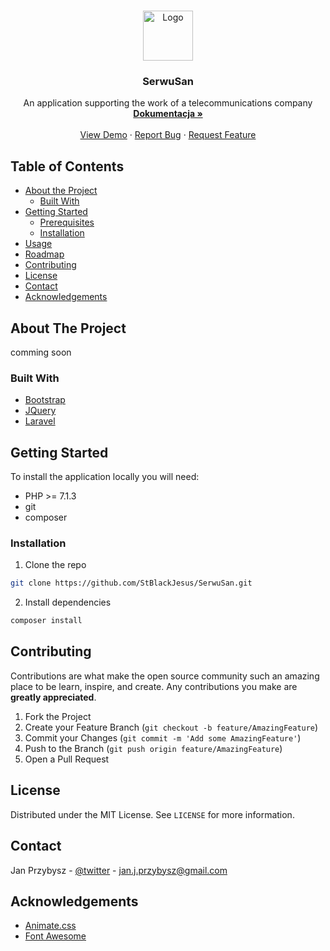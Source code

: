 <!-- PROJECT LOGO -->
<br />
<p align="center">
  <a href="https://github.com/StBlackJesus/SerwuSan">
    <img src="images/logo.png" alt="Logo" width="80" height="80">
  </a>

  <h3 align="center">SerwuSan</h3>

  <p align="center">
    An application supporting the work of a telecommunications company
    <br />
    <a href="#"><strong>Dokumentacja »</strong></a>
    <br />
    <br />
    <a href="#">View Demo</a>
    ·
    <a href="#">Report Bug</a>
    ·
    <a href="#">Request Feature</a>
  </p>
</p>



<!-- TABLE OF CONTENTS -->
## Table of Contents

* [About the Project](#about-the-project)
  * [Built With](#built-with)
* [Getting Started](#getting-started)
  * [Prerequisites](#prerequisites)
  * [Installation](#installation)
* [Usage](#usage)
* [Roadmap](#roadmap)
* [Contributing](#contributing)
* [License](#license)
* [Contact](#contact)
* [Acknowledgements](#acknowledgements)



<!-- ABOUT THE PROJECT -->
## About The Project

comming soon

### Built With
* [Bootstrap](https://getbootstrap.com)
* [JQuery](https://jquery.com)
* [Laravel](https://laravel.com)



<!-- GETTING STARTED -->
## Getting Started

To install the application locally you will need:

* PHP >= 7.1.3
* git
* composer

### Installation

1. Clone the repo
```sh
git clone https://github.com/StBlackJesus/SerwuSan.git
```
2. Install dependencies
```sh
composer install
```

<!-- CONTRIBUTING -->
## Contributing

Contributions are what make the open source community such an amazing place to be learn, inspire, and create. Any contributions you make are **greatly appreciated**.

1. Fork the Project
2. Create your Feature Branch (`git checkout -b feature/AmazingFeature`)
3. Commit your Changes (`git commit -m 'Add some AmazingFeature'`)
4. Push to the Branch (`git push origin feature/AmazingFeature`)
5. Open a Pull Request



<!-- LICENSE -->
## License

Distributed under the MIT License. See `LICENSE` for more information.



<!-- CONTACT -->
## Contact

Jan Przybysz - [@twitter](https://twitter.com/St_BlackJesus) - jan.j.przybysz@gmail.com


<!-- ACKNOWLEDGEMENTS -->
## Acknowledgements
* [Animate.css](https://daneden.github.io/animate.css)
* [Font Awesome](https://fontawesome.com)
